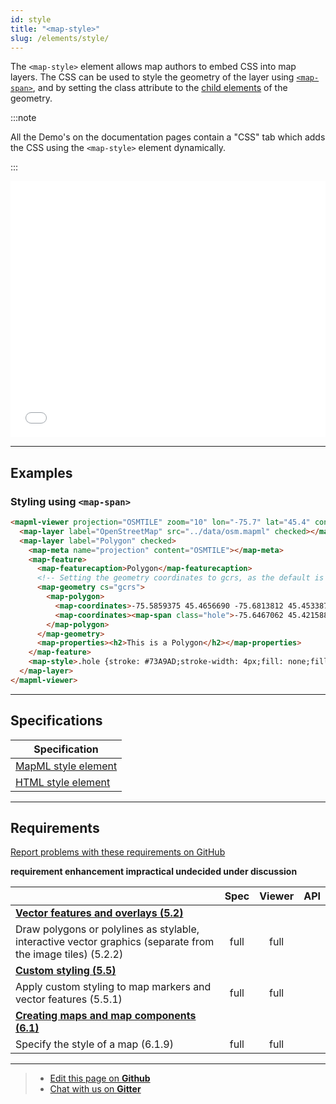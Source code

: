 ```yaml
---
id: style
title: "<map-style>"
slug: /elements/style/
---
```


The `<map-style>` element allows map authors to embed CSS into map layers. The CSS can be used to style the geometry of the layer using [`<map-span>`](../../elements/span/), and by setting the class attribute to the [child elements](../geometry/#child-elements) of the geometry.

:::note

All the Demo's on the documentation pages contain a "CSS" tab which adds the CSS using the `<map-style>` element dynamically.

:::

<iframe src="../../../demo/map-style-demo/" title="MapML Demo" height="410" width="100%" scrolling="no" frameBorder="0"></iframe>

---

## Examples

### Styling using `<map-span>`

```html
<mapml-viewer projection="OSMTILE" zoom="10" lon="-75.7" lat="45.4" controls>
  <map-layer label="OpenStreetMap" src="../data/osm.mapml" checked></map-layer>
  <map-layer label="Polygon" checked>
    <map-meta name="projection" content="OSMTILE"></map-meta>
    <map-feature>
      <map-featurecaption>Polygon</map-featurecaption>
      <!-- Setting the geometry coordinates to gcrs, as the default is pcrs -->
      <map-geometry cs="gcrs">
        <map-polygon>
          <map-coordinates>-75.5859375 45.4656690 -75.6813812 45.4533876 -75.6961441 45.4239978 -75.7249832 45.4083331 -75.7792282 45.3772317 -75.7534790 45.3294614 -75.5831909 45.3815724 -75.6024170 45.4273712 -75.5673981 45.4639834 -75.5859375 45.4656690</map-coordinates>
          <map-coordinates><map-span class="hole">-75.6467062 45.4215881 -75.6889363 45.4049585 -75.6693647 45.3767494 -75.6270640 45.3924229 -75.6467062 45.4215881</map-span></map-coordinates>
        </map-polygon>
      </map-geometry>
      <map-properties><h2>This is a Polygon</h2></map-properties>
    </map-feature>
    <map-style>.hole {stroke: #73A9AD;stroke-width: 4px;fill: none;fill-opacity: 1;}</map-style>
  </map-layer>
</mapml-viewer>
```

---

## Specifications

| Specification                                                |
|--------------------------------------------------------------|
| [MapML style element](https://maps4html.org/MapML-Specification/spec/#styling) |
| [HTML style element](https://html.spec.whatwg.org/#the-style-element) |

---

## Requirements

[Report problems with these requirements on GitHub](https://github.com/Maps4HTML/HTML-Map-Element-UseCases-Requirements/issues/new?title=-SUMMARIZE+THE+PROBLEM-&body=-DESCRIBE+THE+PROBLEM-)

<p><b><span class="requirement">requirement</span>
<span class="enhancement">enhancement</span>
<span class="impractical">impractical</span>
<span class="undecided">undecided</span>
<span class="discussion">under discussion</span></b></p>

|  | Spec | Viewer | API |
|:---------------------------------------------------------------------------------|:------: |:-----: |:---: |
| [**Vector features and overlays (5.2)**](https://maps4html.org/HTML-Map-Element-UseCases-Requirements/#map-viewers-capabilities-vectors) |  |  |  |
| <div class="undecided">Draw polygons or polylines as stylable, interactive vector graphics (separate from the image tiles) (5.2.2)</div> | full | full |  |
| [**Custom styling (5.5)**](https://maps4html.org/HTML-Map-Element-UseCases-Requirements/#map-viewers-capabilities-custom-styling) |  |  |  |
| <div class="undecided">Apply custom styling to map markers and vector features (5.5.1)</div> | full | full |  |
| [**Creating maps and map components (6.1)**](https://maps4html.org/HTML-Map-Element-UseCases-Requirements/#client-apis-creation) |  |  |  |
|            <div class="undecided"> Specify the style of a map (6.1.9)</div>        | full | full |  |

---

> - [Edit this page on **Github**](https://github.com/Maps4HTML/web-map-doc/edit/main/docs/elements/style.md)
> - [Chat with us on **Gitter**](https://gitter.im/Maps4HTML/chat)